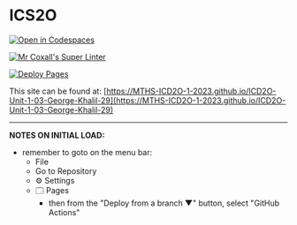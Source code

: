 # ICS2O

[![Open in Codespaces](https://classroom.github.com/assets/launch-codespace-7f7980b617ed060a017424585567c406b6ee15c891e84e1186181d67ecf80aa0.svg)](https://classroom.github.com/open-in-codespaces?assignment_repo_id=13884184)

[![Mr Coxall's Super Linter](https://github.com/MTHS-ICD2O-1-2023/ICD2O-Unit-1-03-George-Khalil-29/workflows/Mr%20Coxall's%20Super%20Linter/badge.svg)](https://github.com/MTHS-ICD2O-1-2023/ICD2O-Unit-1-03-George-Khalil-29/actions)

[![Deploy Pages](https://github.com/MTHS-ICD2O-1-2023/ICD2O-Unit-1-03-George-Khalil-29/workflows/Deploy%20Pages/badge.svg)](https://github.com/MTHS-ICD2O-1-2023/ICD2O-Unit-1-03-George-Khalil-29/actions)

This site can be found at: [https://MTHS-ICD2O-1-2023.github.io/ICD2O-Unit-1-03-George-Khalil-29](https://MTHS-ICD2O-1-2023.github.io/ICD2O-Unit-1-03-George-Khalil-29)

---

**NOTES ON INITIAL LOAD:**
- remember to goto on the menu bar:
  - File
  - Go to Repository
  - ⚙ Settings
  - 🗔 Pages
    - then from the "Deploy from a branch ▼" button, select "GitHub Actions"

